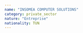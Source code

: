 ```yaml
---
name: "INSOMEA COMPUTER SOLUTIONS"
category: private_sector
nature: "Entreprise"
nationality: TUN
---
```

    
